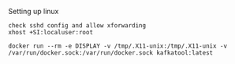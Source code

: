 Setting up linux

```
check sshd config and allow xforwarding
xhost +SI:localuser:root
```

```
docker run --rm -e DISPLAY -v /tmp/.X11-unix:/tmp/.X11-unix -v /var/run/docker.sock:/var/run/docker.sock kafkatool:latest
```